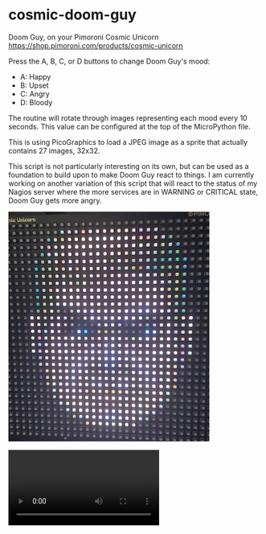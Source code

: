 # cosmic-doom-guy

Doom Guy, on your Pimoroni Cosmic Unicorn
https://shop.pimoroni.com/products/cosmic-unicorn

Press the A, B, C, or D buttons to change Doom Guy's mood:
- A: Happy
- B: Upset
- C: Angry
- D: Bloody

The routine will rotate through images representing each mood every 10 seconds.
This value can be configured at the top of the MicroPython file.

This is using PicoGraphics to load a JPEG image as a sprite that actually contains 27 images, 32x32.

This script is not particularly interesting on its own, but can be used as a foundation to build upon to make Doom Guy react to things. I am currently working on another variation of this script that will react to the status of my Nagios server where the more services are in WARNING or CRITICAL state, Doom Guy gets more angry.

![Doom Guy Image](screenshot/doom-guy-photo-400.jpg "Doom Guy Image")

<video src="https://chriscarey.com/video/pimoroni/doom-guy.mov" type="video/mp4" />


As with all these unicorn photos, the colors are much more vibrant in-person. These photos do not do it justice.

#

## Upload the files to your pico

- Upload doom-guy.jpg to the root of your pico.
- Upload doom.guy.py to the root of your pico.

"screenshot" folder is not needed for this script to run.

## Run the file

- Run doom-guy.py with Thonny

## Optionally make this script run when the Pico boots up

If you want this script to run on boot, then you need to copy the contents of `doom-guy.py` into `main.py`. main.py is the file that starts on boot.

#

Check out my doom-flynn-css project to see what these images look like: https://github.com/chriscareycode/doom-flynn-css

Thanks to Pimoroni for creating these awesome boards!

2024 Chris Carey